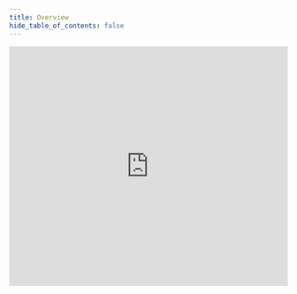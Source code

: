 ```yaml
---
title: Overview
hide_table_of_contents: false
---
```


<iframe
    width="100%"
    height="433"
    src="https://www.youtube.com/embed/WfEi3QwhTIs"
    frameborder="0"
    allow="autoplay; encrypted-media"
    allowfullscreen
/>

## Asset I/O

WolvenKit includes an all-purpose import and export tool for converting assets to game files and vice versa. Our tooling is bespoke allowing for native conversions with extensive options to suit your needs. See the list of supported formats here. 

Base game and user-generated archives can be browsed on the fly, making game dumps obsolete. Our Asset Browser also features instant preview for assets such as meshes and textures.

## Development

WolvenKit is an open-source community developed application. The source code for WolvenKit and other projects can be found on our GitHub page. WolvenKit is primarily written in C## and the GUI uses WPF framework. Anyone can download the source code and build on their own with Visual Studio, see the developer page Building WolvenKit with Visual Studio for more information. If you're a developer who is interested in getting involved, please consider visiting our Discord server to get access to our developer channels.

## File Editor

WolvenKit is built around our RTTI-based file editor. Any REDengine file can be inspected, edited, and saved with the File Editor. RED files can also be converted to human-readable json and back for ease-of-use.

## Projects

WolvenKit can host virtually all of your required project files inside the Project Explorer. Each project is neatly separated into distinct folders which can be accessed through the application. No more whiplash from constantly navigating your file explorer to switch between projects! Feel free to host all of your assets within a mod project. Source files such as blends, psd, xcf, and more can be placed inside your project tree and opened directly with a double click! WolvenKit works with you by organizing your project files automatically.

## UI/UX

WolvenKit is created with the intention of being an all-purpose mod editor. The application interface is designed to help modders keep their sanity by having every tool at their disposal from the main editor. The application is built with a modern, sleek, and themeable interface to suit your preferences.

## Workflows

WolvenKit features a robust build pipeline for handling REDengine assets. Game files can be browsed, extracted, modified, and packed into an archive once again for use in game. WolvenKit can help guide modders along with this process by using our efficient pipelines.

## Other

Blender Integration

WolvenKit supports Blender for one-click imports of fully shaded Cyberpunk meshes using the Multilayered.mt supershader.